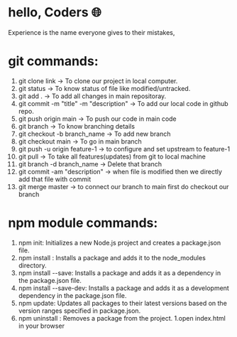 # hello, Coders 🌐
Experience is the name everyone gives to their mistakes,

# git commands:
1. git clone link  -> To clone our project in local computer.
2. git status      -> To know status of file like modified/untracked.
3. git add .       -> To add all changes in main repositoray.
4. git commit -m "title" -m "description" -> To add our local code in github repo.
5. git push origin main  -> To push our code in main code
6. git branch      -> To know branching details
7. git checkout -b branch_name -> To add new branch 
8. git checkout main -> To go in main branch
9. git push -u origin feature-1 -> to configure and set upstream to feature-1
10. git pull  -> To take all features(updates) from git to local machine
11. git branch -d branch_name  -> Delete that branch
12. git commit -am "description" -> when file is modified then we directly add that file with commit
13. git merge master -> to connect our branch to main first do checkout our branch

# npm module commands:
1. npm init: Initializes a new Node.js project and creates a package.json file.
2. npm install <package>: Installs a package and adds it to the node_modules directory.
3. npm install <package> --save: Installs a package and adds it as a dependency in the package.json file.
4. npm install <package> --save-dev: Installs a package and adds it as a development dependency in the package.json file.
5. npm update: Updates all packages to their latest versions based on the version ranges specified in package.json.
6. npm uninstall <package>: Removes a package from the project.
1.open index.html in your browser
